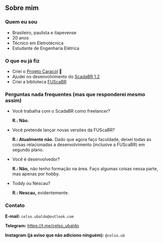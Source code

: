 <!-- {% include title.md %} -->

## Sobre mim

### Quem eu sou
- Brasileiro, paulista e itapevense
- 20 anos
- Técnico em Eletrotécnica
- Estudante de Engenharia Elétrica

### O que eu já fiz
- Criei o [Projeto Caracol](https://youtube.com/ProjetoCaracolOficial) 🐌
- Ajudei no desenvolvimento do [ScadaBR 1.2](https://github.com/ScadaBR/ScadaBR/releases/tag/v1.2)
- Criei a biblioteca [FUScaBR](https://github.com/celsou/fuscabr)

### Perguntas nada frequentes (mas que responderei mesmo assim)
- Você trabalha com o ScadaBR como freelancer?

    **R.: Não.**
- Você pretende lançar novas versões da FUScaBR?

    **R.: Atualmente não.** Dado que agora faço faculdade, deixei todas as coisas relacionadas a desenvolvimento (inclusive a FUScaBR) em segundo plano.
- Você é desenvolvedor?

    **R.: Não,** não tenho formação na área. Faço algumas coisas nessa parte, mas apenas por hobby.
- Toddy ou Nescau?

    **R.: Nescau,** evidentemente.
    
### Contato
**E-mail:** `celso.ubaldo@outlook.com`

**Telegram:** https://t.me/celso_ubaldo

**Instagram (já aviso que não adiciono ninguém):** `@celso.ub`
